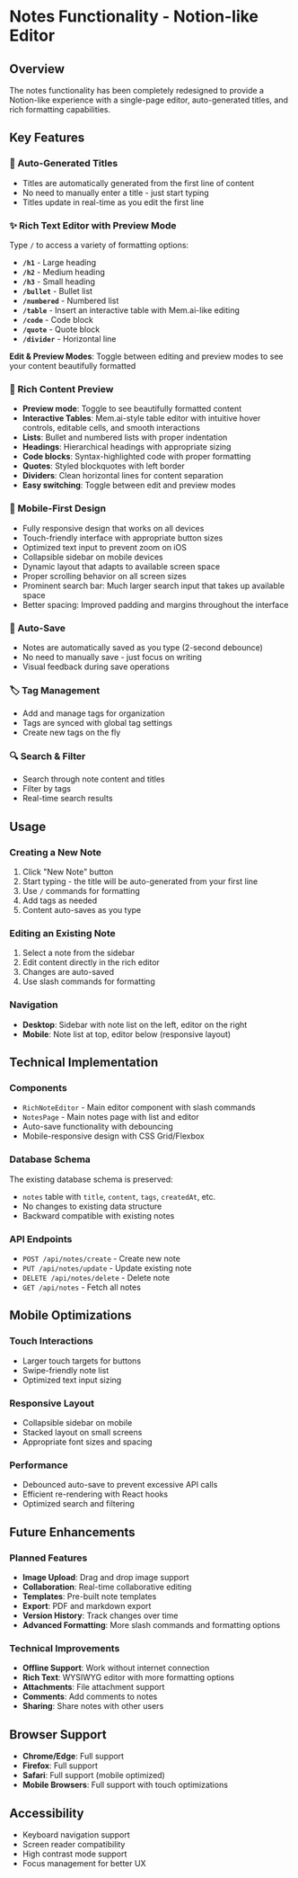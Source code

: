 # Notes Functionality - Notion-like Editor

## Overview

The notes functionality has been completely redesigned to provide a Notion-like experience with a single-page editor, auto-generated titles, and rich formatting capabilities.

## Key Features

### 🎯 Auto-Generated Titles
- Titles are automatically generated from the first line of content
- No need to manually enter a title - just start typing
- Titles update in real-time as you edit the first line

### ✨ Rich Text Editor with Preview Mode
Type `/` to access a variety of formatting options:

- **`/h1`** - Large heading
- **`/h2`** - Medium heading
- **`/h3`** - Small heading
- **`/bullet`** - Bullet list
- **`/numbered`** - Numbered list
- **`/table`** - Insert an interactive table with Mem.ai-like editing
- **`/code`** - Code block
- **`/quote`** - Quote block
- **`/divider`** - Horizontal line

**Edit & Preview Modes**: Toggle between editing and preview modes to see your content beautifully formatted

### 🎨 Rich Content Preview
- **Preview mode**: Toggle to see beautifully formatted content
- **Interactive Tables**: Mem.ai-style table editor with intuitive hover controls, editable cells, and smooth interactions
- **Lists**: Bullet and numbered lists with proper indentation
- **Headings**: Hierarchical headings with appropriate sizing
- **Code blocks**: Syntax-highlighted code with proper formatting
- **Quotes**: Styled blockquotes with left border
- **Dividers**: Clean horizontal lines for content separation
- **Easy switching**: Toggle between edit and preview modes

### 📱 Mobile-First Design
- Fully responsive design that works on all devices
- Touch-friendly interface with appropriate button sizes
- Optimized text input to prevent zoom on iOS
- Collapsible sidebar on mobile devices
- Dynamic layout that adapts to available screen space
- Proper scrolling behavior on all screen sizes
- Prominent search bar: Much larger search input that takes up available space
- Better spacing: Improved padding and margins throughout the interface

### 🔄 Auto-Save
- Notes are automatically saved as you type (2-second debounce)
- No need to manually save - just focus on writing
- Visual feedback during save operations

### 🏷️ Tag Management
- Add and manage tags for organization
- Tags are synced with global tag settings
- Create new tags on the fly

### 🔍 Search & Filter
- Search through note content and titles
- Filter by tags
- Real-time search results

## Usage

### Creating a New Note
1. Click "New Note" button
2. Start typing - the title will be auto-generated from your first line
3. Use `/` commands for formatting
4. Add tags as needed
5. Content auto-saves as you type

### Editing an Existing Note
1. Select a note from the sidebar
2. Edit content directly in the rich editor
3. Changes are auto-saved
4. Use slash commands for formatting

### Navigation
- **Desktop**: Sidebar with note list on the left, editor on the right
- **Mobile**: Note list at top, editor below (responsive layout)

## Technical Implementation

### Components
- `RichNoteEditor` - Main editor component with slash commands
- `NotesPage` - Main notes page with list and editor
- Auto-save functionality with debouncing
- Mobile-responsive design with CSS Grid/Flexbox

### Database Schema
The existing database schema is preserved:
- `notes` table with `title`, `content`, `tags`, `createdAt`, etc.
- No changes to existing data structure
- Backward compatible with existing notes

### API Endpoints
- `POST /api/notes/create` - Create new note
- `PUT /api/notes/update` - Update existing note
- `DELETE /api/notes/delete` - Delete note
- `GET /api/notes` - Fetch all notes

## Mobile Optimizations

### Touch Interactions
- Larger touch targets for buttons
- Swipe-friendly note list
- Optimized text input sizing

### Responsive Layout
- Collapsible sidebar on mobile
- Stacked layout on small screens
- Appropriate font sizes and spacing

### Performance
- Debounced auto-save to prevent excessive API calls
- Efficient re-rendering with React hooks
- Optimized search and filtering

## Future Enhancements

### Planned Features
- **Image Upload**: Drag and drop image support
- **Collaboration**: Real-time collaborative editing
- **Templates**: Pre-built note templates
- **Export**: PDF and markdown export
- **Version History**: Track changes over time
- **Advanced Formatting**: More slash commands and formatting options

### Technical Improvements
- **Offline Support**: Work without internet connection
- **Rich Text**: WYSIWYG editor with more formatting options
- **Attachments**: File attachment support
- **Comments**: Add comments to notes
- **Sharing**: Share notes with other users

## Browser Support

- **Chrome/Edge**: Full support
- **Firefox**: Full support
- **Safari**: Full support (mobile optimized)
- **Mobile Browsers**: Full support with touch optimizations

## Accessibility

- Keyboard navigation support
- Screen reader compatibility
- High contrast mode support
- Focus management for better UX